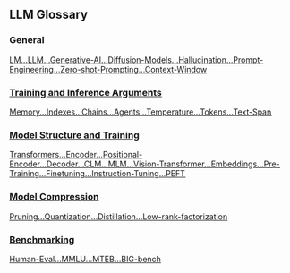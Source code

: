 ## LLM Glossary

### General 

[<u>LM<u>](general.md#lm)...[<u>LLM<u>](general.md#llm)...[<u>Generative-AI<u>](general.md#generative-ai)...[<u>Diffusion-Models<u>](./general.md#diffusion-models)...[<u>Hallucination<u>](./general.md#hallucination)...[<u>Prompt-Engineering](general.md#prompt-engineering)...[<u>Zero-shot-Prompting<u>](./general.md#zero-shot-promptinglearning)...[<u>Context-Window<u>](./general.md#context-window--context-length)

### Training and Inference Arguments

[<u>Memory<u>](./arguments.md#memory)...[<u>Indexes<u>](./arguments.md#indexes)...[<u>Chains<u>](./arguments.md#chains)...[<u>Agents<u>](./arguments.md#agents)...[<u>Temperature<u>](./arguments.md#temperature)...[<u>Tokens<u>](./arguments.md#tokens)...[<u>Text-Span<u>](./arguments.md#text-span)

### Model Structure and Training

[<u>Transformers<u>](./model-structure-training.md#transformers)...[<u>Encoder<u>](./model-structure-training.md#encoder)...[<u>Positional-Encoder](./model-structure-training.md#positional-encoder)...[<u>Decoder<u>](./model-structure-training.md#decoder)...[<u>CLM<u>](./model-structure-training.md#clm)...[<u>MLM<u>](./model-structure-training.md#mlm)...[<u>Vision-Transformer](./model-structure-training.md#vision-transformer)...[<u>Embeddings<u>](./model-structure-training.md#embeddings)...[<u>Pre-Training<u>](./model-structure-training.md#pre-training)...[<u>Finetuning<u>](./model-structure-training.md#finetuning)...[<u>Instruction-Tuning](./model-structure-training.md#instruction-tuning)...[<u>PEFT<u>](./model-structure-training.md#peft)


### Model Compression

[<u>Pruning<u>](./model-compression.md#pruning)...[<u>Quantization<u>](./model-compression.md#quantization)...[<u>Distillation<u>](./model-compression.md#distillation)...[<u>Low-rank-factorization](./model-compression.md#low-rank-factorization)


### Benchmarking

[<u>Human-Eval<u>](./benchmarking.md#human-eval)...[<u>MMLU<u>](./benchmarking.md#mmlu)...[<u>MTEB<u>](./benchmarking.md#mteb)...[<u>BIG-bench<u>](./benchmarking.md#big-bench)